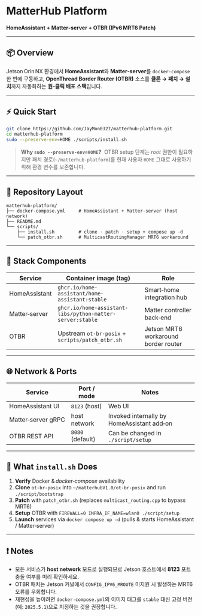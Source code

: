 # MatterHub Platform

**HomeAssistant + Matter‑server + OTBR (IPv6 MRT6 Patch)**

---

## 📦 Overview

Jetson Orin NX 환경에서 **HomeAssistant**와 **Matter‑server**를 `docker‑compose` 한 번에 구동하고, **OpenThread Border Router (OTBR)** 소스를 **클론 → 패치 → 설치**까지 자동화하는 **원‑클릭 배포 스택**입니다.

---

## ⚡ Quick Start

```bash
git clone https://github.com/JayMon0327/matterhub-platform.git
cd matterhub-platform
sudo --preserve-env=HOME ./scripts/install.sh
```

> **Why `sudo --preserve-env=HOME`?**  OTBR setup 단계는 *root* 권한이 필요하지만 패치 경로(`~/matterhub-platform`)를 현재 사용자 `HOME` 그대로 사용하기 위해 환경 변수를 보존합니다.

---

## 📁 Repository Layout

```text
matterhub-platform/
├── docker-compose.yml     # HomeAssistant + Matter‑server (host network)
├── README.md
└── scripts/
    ├── install.sh         # clone · patch · setup + compose up -d
    └── patch_otbr.sh      # MulticastRoutingManager MRT6 workaround
```

---

## 🧩 Stack Components

| Service       | Container image (tag)                                     | Role                                 |
| ------------- | --------------------------------------------------------- | ------------------------------------ |
| HomeAssistant | `ghcr.io/home-assistant/home-assistant:stable`            | Smart‑home integration hub           |
| Matter‑server | `ghcr.io/home-assistant-libs/python-matter-server:stable` | Matter controller back‑end           |
| OTBR          | Upstream `ot-br-posix` + `scripts/patch_otbr.sh`          | Jetson MRT6 workaround border router |

---

## 🌐 Network & Ports

| Service            | Port / mode      | Notes                                      |
| ------------------ | ---------------- | ------------------------------------------ |
| HomeAssistant UI   | `8123` (host)    | Web UI                                     |
| Matter‑server gRPC | host network     | Invoked internally by HomeAssistant add‑on |
| OTBR REST API      | `8080` (default) | Can be changed in `./script/setup`         |

---

## 🚀 What `install.sh` Does

1. **Verify** Docker & *docker‑compose* availability
2. **Clone** `ot-br-posix` into `~/matterhubV1.0/ot-br-posix` and run `./script/bootstrap`
3. **Patch** with `patch_otbr.sh` (replaces `multicast_routing.cpp` to bypass MRT6)
4. **Setup** OTBR with `FIREWALL=0 INFRA_IF_NAME=wlan0 ./script/setup`
5. **Launch** services via `docker compose up -d` (pulls & starts HomeAssistant / Matter‑server)

---

## ❗ Notes

* 모든 서비스가 **host network** 모드로 실행되므로 Jetson 호스트에서 **8123** 포트 충돌 여부를 미리 확인하세요.
* OTBR 패치는 Jetson 커널에서 `CONFIG_IPV6_MROUTE` 미지원 시 발생하는 MRT6 오류를 우회합니다.
* 재현성을 높이려면 `docker-compose.yml`의 이미지 태그를 `stable` 대신 고정 버전(예: `2025.5.1`)으로 지정하는 것을 권장합니다.

